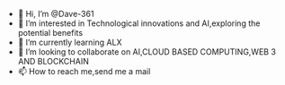 - 👋 Hi, I’m @Dave-361
- 👀 I’m interested in Technological innovations and AI,exploring the potential benefits
- 🌱 I’m currently learning ALX
- 💞️ I’m looking to collaborate on AI,CLOUD BASED COMPUTING,WEB 3 AND BLOCKCHAIN
- 📫 How to reach me,send me a mail

<!---
Dave-361/Dave-361 is a ✨ special ✨ repository because its `README.md` (this file) appears on your GitHub profile.
You can click the Preview link to take a look at your changes.
--->
